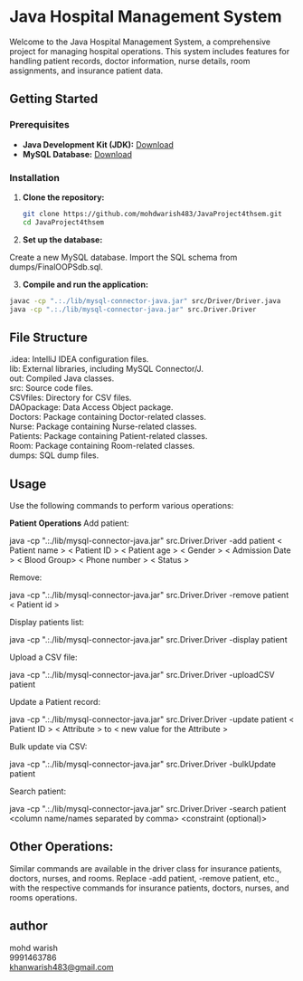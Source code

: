 # Java Hospital Management System

Welcome to the Java Hospital Management System, a comprehensive project for managing hospital operations. This system includes features for handling patient records, doctor information, nurse details, room assignments, and insurance patient data.

## Getting Started

### Prerequisites

- **Java Development Kit (JDK):** [Download](https://www.oracle.com/java/technologies/javase-downloads.html)
- **MySQL Database:** [Download](https://dev.mysql.com/downloads/)

### Installation

1. **Clone the repository:**

   ```bash
   git clone https://github.com/mohdwarish483/JavaProject4thsem.git
   cd JavaProject4thsem

2. **Set up the database:**

Create a new MySQL database.
Import the SQL schema from dumps/FinalOOPSdb.sql.

3. **Compile and run the application:**
  ```bash
  javac -cp ".:./lib/mysql-connector-java.jar" src/Driver/Driver.java
  java -cp ".:./lib/mysql-connector-java.jar" src.Driver.Driver

```
## File Structure

.idea: IntelliJ IDEA configuration files.<br>
lib: External libraries, including MySQL Connector/J.<br>
out: Compiled Java classes.<br>
src: Source code files.<br>
CSVfiles: Directory for CSV files.<br>
DAOpackage: Data Access Object package.<br>
Doctors: Package containing Doctor-related classes.<br>
Nurse: Package containing Nurse-related classes.<br>
Patients: Package containing Patient-related classes.<br>
Room: Package containing Room-related classes.<br>
dumps: SQL dump files.<br>


## Usage
Use the following commands to perform various operations:

**Patient Operations**
Add patient:

  java -cp ".:./lib/mysql-connector-java.jar" src.Driver.Driver -add patient < Patient name > < Patient ID > < Patient age > < Gender > < Admission Date > < Blood Group> < Phone number > < Status >

Remove:

java -cp ".:./lib/mysql-connector-java.jar" src.Driver.Driver -remove patient < Patient id >

Display patients list:

java -cp ".:./lib/mysql-connector-java.jar" src.Driver.Driver -display patient

Upload a CSV file:

java -cp ".:./lib/mysql-connector-java.jar" src.Driver.Driver -uploadCSV patient <Absolute Path of the CSV>

Update a Patient record:

java -cp ".:./lib/mysql-connector-java.jar" src.Driver.Driver -update patient < Patient ID > < Attribute > to < new value for the Attribute >

Bulk update via CSV:

java -cp ".:./lib/mysql-connector-java.jar" src.Driver.Driver -bulkUpdate patient <Absolute Path of the CSV>

Search patient:

java -cp ".:./lib/mysql-connector-java.jar" src.Driver.Driver -search patient <column name/names separated by comma> <constraint (optional)>

## Other Operations:
Similar commands are available in the driver class for insurance patients, doctors, nurses, and rooms. Replace -add patient, -remove patient, etc., with the respective commands for insurance patients, doctors, nurses, and rooms operations.


## author
mohd warish<br>9991463786<br>khanwarish483@gmail.com

